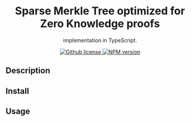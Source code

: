 <p align="center">
    <h1 align="center">
        Sparse Merkle Tree optimized for Zero Knowledge proofs
    </h1>
    <p align="center">implementation in TypeScript.</p>
</p>

<p align="center">
    <a href="https://github.com/privacy-scaling-explorations/zk-kit/blob/main/LICENSE">
        <img alt="Github license" src="https://img.shields.io/github/license/privacy-scaling-explorations/zk-kit.svg?style=flat-square">
    </a>
    <a href="https://www.npmjs.com/package/@zk-kit/sparse-merkle-tree">
        <img alt="NPM version" src="https://img.shields.io/npm/v/@zk-kit/sparse-merkle-tree?style=flat-square" />
    </a>
</p>

## Description

## Install

## Usage
